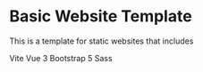 # Basic Website Template

This is a template for static websites that includes

Vite
Vue 3
Bootstrap 5
Sass
